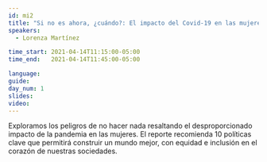 ```yaml
---
id: mi2
title: "Si no es ahora, ¿cuándo?: El impacto del Covid-19 en las mujeres"
speakers:
  - Lorenza Martínez

time_start: 2021-04-14T11:15:00-05:00
time_end:   2021-04-14T11:45:00-05:00

language: 
guide:
day_num: 1
slides: 
video: 
---
```


Exploramos los peligros de no hacer nada resaltando el desproporcionado impacto de la pandemia en las mujeres. El reporte recomienda 10 políticas clave que permitirá construir un mundo mejor, con equidad e inclusión en el corazón de nuestras sociedades.
